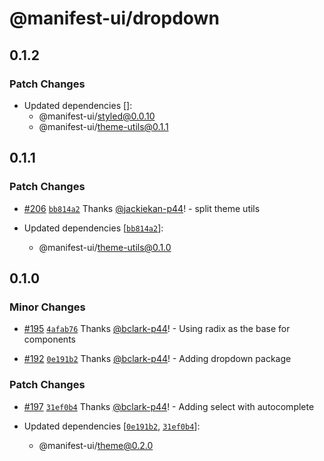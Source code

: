 # @manifest-ui/dropdown

## 0.1.2

### Patch Changes

- Updated dependencies []:
  - @manifest-ui/styled@0.0.10
  - @manifest-ui/theme-utils@0.1.1

## 0.1.1

### Patch Changes

- [#206](https://github.com/project44/manifest-ui/pull/206)
  [`bb814a2`](https://github.com/project44/manifest-ui/commit/bb814a2081e80f283074cc6b7103f24f377caf34)
  Thanks [@jackiekan-p44](https://github.com/jackiekan-p44)! - split theme utils

- Updated dependencies
  [[`bb814a2`](https://github.com/project44/manifest-ui/commit/bb814a2081e80f283074cc6b7103f24f377caf34)]:
  - @manifest-ui/theme-utils@0.1.0

## 0.1.0

### Minor Changes

- [#195](https://github.com/project44/manifest-ui/pull/195)
  [`4afab76`](https://github.com/project44/manifest-ui/commit/4afab76eb6bd3fefb7d2a73ed3ee38a4fa7a2aed)
  Thanks [@bclark-p44](https://github.com/bclark-p44)! - Using radix as the base for components

* [#192](https://github.com/project44/manifest-ui/pull/192)
  [`0e191b2`](https://github.com/project44/manifest-ui/commit/0e191b2e173c1653ac0b5a70b18b6ecf99ded59d)
  Thanks [@bclark-p44](https://github.com/bclark-p44)! - Adding dropdown package

### Patch Changes

- [#197](https://github.com/project44/manifest-ui/pull/197)
  [`31ef0b4`](https://github.com/project44/manifest-ui/commit/31ef0b4eb5f0119e6425c66bdf295d40b4463caa)
  Thanks [@bclark-p44](https://github.com/bclark-p44)! - Adding select with autocomplete

- Updated dependencies
  [[`0e191b2`](https://github.com/project44/manifest-ui/commit/0e191b2e173c1653ac0b5a70b18b6ecf99ded59d),
  [`31ef0b4`](https://github.com/project44/manifest-ui/commit/31ef0b4eb5f0119e6425c66bdf295d40b4463caa)]:
  - @manifest-ui/theme@0.2.0
